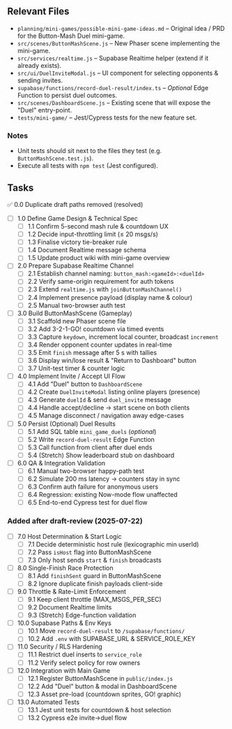 ## Relevant Files

- `planning/mini-games/possible-mini-game-ideas.md` – Original idea / PRD for the Button-Mash Duel mini-game.
- `src/scenes/ButtonMashScene.js` – New Phaser scene implementing the mini-game.
- `src/services/realtime.js` – Supabase Realtime helper (extend if it already exists).
- `src/ui/DuelInviteModal.js` – UI component for selecting opponents & sending invites.
- `supabase/functions/record-duel-result/index.ts` – *Optional* Edge Function to persist duel outcomes.
- `src/scenes/DashboardScene.js` – Existing scene that will expose the "Duel" entry-point.
- `tests/mini-game/` – Jest/Cypress tests for the new feature set.

### Notes

- Unit tests should sit next to the files they test (e.g. `ButtonMashScene.test.js`).
- Execute all tests with `npm test` (Jest configured).

## Tasks

✅ 0.0 Duplicate draft paths removed (resolved)
- [ ] 1.0 Define Game Design & Technical Spec
  - [ ] 1.1 Confirm 5-second mash rule & countdown UX
  - [ ] 1.2 Decide input-throttling limit (≤ 20 msgs/s)
  - [ ] 1.3 Finalise victory tie-breaker rule
  - [ ] 1.4 Document Realtime message schema
  - [ ] 1.5 Update product wiki with mini-game overview

- [ ] 2.0 Prepare Supabase Realtime Channel
  - [ ] 2.1 Establish channel naming: `button_mash:<gameId>:<duelId>`
  - [ ] 2.2 Verify same-origin requirement for auth tokens
  - [ ] 2.3 Extend `realtime.js` with `joinButtonMashChannel()`
  - [ ] 2.4 Implement presence payload (display name & colour)
  - [ ] 2.5 Manual two-browser auth test

- [ ] 3.0 Build ButtonMashScene (Gameplay)
  - [ ] 3.1 Scaffold new Phaser scene file
  - [ ] 3.2 Add 3-2-1-GO! countdown via timed events
  - [ ] 3.3 Capture `keydown`, increment local counter, broadcast `increment`
  - [ ] 3.4 Render opponent counter updates in real-time
  - [ ] 3.5 Emit `finish` message after 5 s with tallies
  - [ ] 3.6 Display win/lose result & "Return to Dashboard" button
  - [ ] 3.7 Unit-test timer & counter logic

- [ ] 4.0 Implement Invite / Accept UI Flow
  - [ ] 4.1 Add "Duel" button to `DashboardScene`
  - [ ] 4.2 Create `DuelInviteModal` listing online players (presence)
  - [ ] 4.3 Generate `duelId` & send `duel_invite` message
  - [ ] 4.4 Handle accept/decline → start scene on both clients
  - [ ] 4.5 Manage disconnect / navigation away edge-cases

- [ ] 5.0 Persist (Optional) Duel Results
  - [ ] 5.1 Add SQL table `mini_game_duels` (*optional*)
  - [ ] 5.2 Write `record-duel-result` Edge Function
  - [ ] 5.3 Call function from client after duel ends
  - [ ] 5.4 (Stretch) Show leaderboard stub on dashboard

- [ ] 6.0 QA & Integration Validation
  - [ ] 6.1 Manual two-browser happy-path test
  - [ ] 6.2 Simulate 200 ms latency → counters stay in sync
  - [ ] 6.3 Confirm auth failure for anonymous users
  - [ ] 6.4 Regression: existing Now-mode flow unaffected
  - [ ] 6.5 End-to-end Cypress test for duel flow

### Added after draft-review (2025-07-22)

- [ ] 7.0 Host Determination & Start Logic
  - [ ] 7.1 Decide deterministic host rule (lexicographic min userId)
  - [ ] 7.2 Pass `isHost` flag into ButtonMashScene
  - [ ] 7.3 Only host sends `start` & `finish` broadcasts

- [ ] 8.0 Single-Finish Race Protection
  - [ ] 8.1 Add `finishSent` guard in ButtonMashScene
  - [ ] 8.2 Ignore duplicate finish payloads client-side

- [ ] 9.0 Throttle & Rate-Limit Enforcement
  - [ ] 9.1 Keep client throttle (MAX_MSGS_PER_SEC)
  - [ ] 9.2 Document Realtime limits
  - [ ] 9.3 (Stretch) Edge-function validation

- [ ] 10.0 Supabase Paths & Env Keys
  - [ ] 10.1 Move `record-duel-result` to `/supabase/functions/`
  - [ ] 10.2 Add `.env` with SUPABASE_URL & SERVICE_ROLE_KEY

- [ ] 11.0 Security / RLS Hardening
  - [ ] 11.1 Restrict duel inserts to `service_role`
  - [ ] 11.2 Verify select policy for row owners

- [ ] 12.0 Integration with Main Game
  - [ ] 12.1 Register ButtonMashScene in `public/index.js`
  - [ ] 12.2 Add "Duel" button & modal in DashboardScene
  - [ ] 12.3 Asset pre-load (countdown sprites, GO! graphic)

- [ ] 13.0 Automated Tests
  - [ ] 13.1 Jest unit tests for countdown & host selection
  - [ ] 13.2 Cypress e2e invite→duel flow